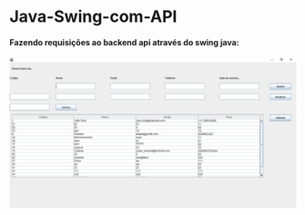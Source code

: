 # Java-Swing-com-API
<h4>Fazendo requisições ao backend api através do swing java:</h4>
<img src="https://raw.githubusercontent.com/juliansempre/Java-Swing-com-API/main/SwingAPI.jpg"></img>
